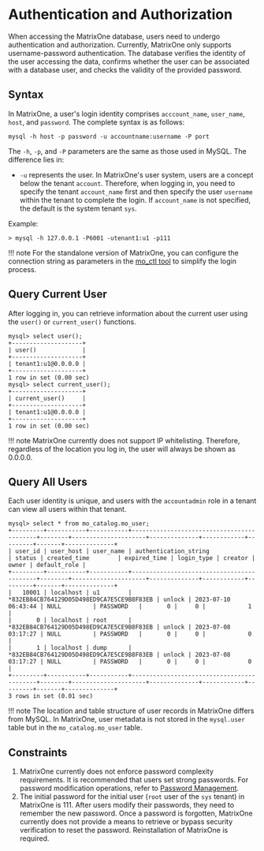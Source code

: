 # Authentication and Authorization

When accessing the MatrixOne database, users need to undergo authentication and authorization. Currently, MatrixOne only supports username-password authentication. The database verifies the identity of the user accessing the data, confirms whether the user can be associated with a database user, and checks the validity of the provided password.

## Syntax

In MatrixOne, a user's login identity comprises `acccount_name`, `user_name`, `host`, and `password`. The complete syntax is as follows:

```
mysql -h host -p password -u accountname:username -P port
```

The `-h`, `-p`, and `-P` parameters are the same as those used in MySQL. The difference lies in:

* `-u` represents the user. In MatrixOne's user system, users are a concept below the tenant `account`. Therefore, when logging in, you need to specify the tenant `account_name` first and then specify the user `username` within the tenant to complete the login. If `account_name` is not specified, the default is the system tenant `sys`.

Example:

```
> mysql -h 127.0.0.1 -P6001 -utenant1:u1 -p111
```

!!! note
    For the standalone version of MatrixOne, you can configure the connection string as parameters in the [mo_ctl tool](../Maintain/mo_ctl.md) to simplify the login process.

## Query Current User

After logging in, you can retrieve information about the current user using the `user()` or `current_user()` functions.

```
mysql> select user();
+--------------------+
| user()             |
+--------------------+
| tenant1:u1@0.0.0.0 |
+--------------------+
1 row in set (0.00 sec)
mysql> select current_user();
+--------------------+
| current_user()     |
+--------------------+
| tenant1:u1@0.0.0.0 |
+--------------------+
1 row in set (0.00 sec)
```

!!! note
    MatrixOne currently does not support IP whitelisting. Therefore, regardless of the location you log in, the user will always be shown as 0.0.0.0.

## Query All Users

Each user identity is unique, and users with the `accountadmin` role in a tenant can view all users within that tenant.

```
mysql> select * from mo_catalog.mo_user;
+---------+-----------+-----------+-------------------------------------------+--------+---------------------+--------------+------------+---------+-------+--------------+
| user_id | user_host | user_name | authentication_string                     | status | created_time        | expired_time | login_type | creator | owner | default_role |
+---------+-----------+-----------+-------------------------------------------+--------+---------------------+--------------+------------+---------+-------+--------------+
|   10001 | localhost | u1        | *832EB84CB764129D05D498ED9CA7E5CE9B8F83EB | unlock | 2023-07-10 06:43:44 | NULL         | PASSWORD   |       0 |     0 |            1 |
|       0 | localhost | root      | *832EB84CB764129D05D498ED9CA7E5CE9B8F83EB | unlock | 2023-07-08 03:17:27 | NULL         | PASSWORD   |       0 |     0 |            0 |
|       1 | localhost | dump      | *832EB84CB764129D05D498ED9CA7E5CE9B8F83EB | unlock | 2023-07-08 03:17:27 | NULL         | PASSWORD   |       0 |     0 |            0 |
+---------+-----------+-----------+-------------------------------------------+--------+---------------------+--------------+------------+---------+-------+--------------+
3 rows in set (0.01 sec)
```

!!! note
    The location and table structure of user records in MatrixOne differs from MySQL. In MatrixOne, user metadata is not stored in the `mysql.user` table but in the `mo_catalog.mo_user` table.

## Constraints

1. MatrixOne currently does not enforce password complexity requirements. It is recommended that users set strong passwords. For password modification operations, refer to [Password Management](password-mgmt.md).
2. The initial password for the initial user (`root` user of the `sys` tenant) in MatrixOne is 111. After users modify their passwords, they need to remember the new password. Once a password is forgotten, MatrixOne currently does not provide a means to retrieve or bypass security verification to reset the password. Reinstallation of MatrixOne is required.
